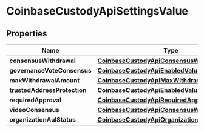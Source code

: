 
# CoinbaseCustodyApiSettingsValue

## Properties
Name | Type | Description | Notes
------------ | ------------- | ------------- | -------------
**consensusWithdrawal** | [**CoinbaseCustodyApiConsensusWithdrawalValue**](CoinbaseCustodyApiConsensusWithdrawalValue.md) |  |  [optional]
**governanceVoteConsensus** | [**CoinbaseCustodyApiEnabledValue**](CoinbaseCustodyApiEnabledValue.md) |  |  [optional]
**maxWithdrawalAmount** | [**CoinbaseCustodyApiMaxWithdrawalLimitValue**](CoinbaseCustodyApiMaxWithdrawalLimitValue.md) |  |  [optional]
**trustedAddressProtection** | [**CoinbaseCustodyApiEnabledValue**](CoinbaseCustodyApiEnabledValue.md) |  |  [optional]
**requiredApproval** | [**CoinbaseCustodyApiRequiredApprovalValue**](CoinbaseCustodyApiRequiredApprovalValue.md) |  |  [optional]
**videoConsensus** | [**CoinbaseCustodyApiConsensusWithdrawalValue**](CoinbaseCustodyApiConsensusWithdrawalValue.md) |  |  [optional]
**organizationAulStatus** | [**CoinbaseCustodyApiOrganizationAULStatus**](CoinbaseCustodyApiOrganizationAULStatus.md) |  |  [optional]



